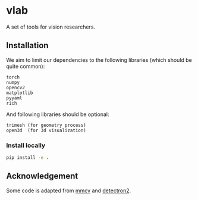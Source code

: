 # vlab

A set of tools for vision researchers.

## Installation

We aim to limit our dependencies to the following libraries (which should be quite common):

```
torch
numpy
opencv2
matplotlib
pyyaml
rich
```

And following libraries should be optional:

```
trimesh (for geometry process)
open3d  (for 3d visualization)
```

### Install locally

```bash
pip install -e .
```

## Acknowledgement

Some code is adapted from [mmcv](https://github.com/open-mmlab/mmcv/)
and [detectron2](https://github.com/facebookresearch/detectron2/).